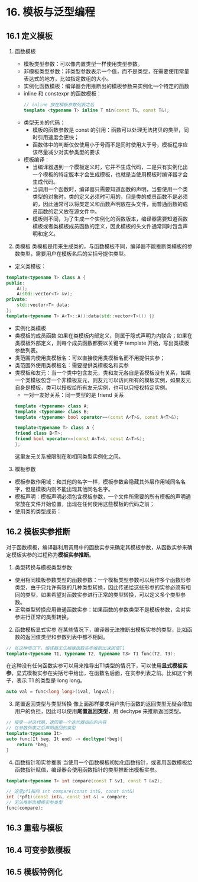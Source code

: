 # 16. 模板与泛型编程

## 16.1 定义模板
1. 函数模板

    - 模板类型参数：可以像内置类型一样使用类型参数。
    - 非模板类型参数：非类型参数表示一个值，而不是类型，在需要使用常量表达式的地方，比如指定数组的大小。
    - 实例化函数模板：编译器会用推断出的模板参数来实例化一个特定的函数
    - inline 和 constexpr 的函数模板：
        ``` C++
        // inline 放在模板参数列表之后
        template <typename T> inline T min(const T&, const T&);
        ```
    - 类型无关的代码：
        * 模板的函数参数是 const 的引用：函数可以处理无法拷贝的类型，同时引用速度会更快；
        * 函数体中的判断仅仅使用小于号而不是同时使用大于号，模板程序应该尽量减少对实参类型的要求
    - 模板编译：
        * 当编译器遇到一个模板定义时，它并不生成代码，二是只有实例化出一个模板的特定版本才会生成模板，也就是当使用模板时编译器才会生成代码。
        * 当调用一个函数时，编译器只需要知道函数的声明，当要使用一个类类型的对象时，类的定义必须时可用的，但是类的成员函数不是必须的，因此通常可以将类定义和函数声明放在头文件，而普通函数的成员函数的定义放在源文件中。
        * 模板则不同，为了生成一个实例化的函数版本，编译器需要知道函数模板或者类模板成员函数的定义，因此模板的头文件通常同时包含声明和定义。

2. 类模板
类模板是用来生成类的，与函数模板不同，编译器不能推断类模板的参数类型，需要用户在模板名后的尖括号提供类型。
* 定义类模板：
```C++
template<typename T> class A {
public:
    A();
    A(std::vector<T> &v);
private:
    std::vector<T> data;
};
template<typename T> A<T>::A():data(std::vector<T>()) {}
```
* 实例化类模板
* 类模板的成员函数:如果在类模板内部定义，则属于隐式声明为内联合；如果在类模板外部定义，则每个成员函数都要以关键字 template 开始，写出类模板参数列表。
* 类范围内使用类模板名：可以直接使用类模板名而不用提供实参；
* 类范围外使用类模板名：需要提供类模板名和实参
* 类模板和友元：当一个类中包含友元，类和友元各自是否模板没有关系，如果一个类模板包含一个非模板友元，则友元可以访问所有的模板实例，如果友元自身是模板，类可以授权给所有友元实例，也可以只授权特定实例。
    - 一对一友好关系：同一类型的是 friend 关系
    ```C++
    template <typename> class A;
    template <typename> class B;
    template <typename> bool operator==(const A<T>&, const A<T>&);

    template<typename T> class A {
    friend class B<T>;
    friend bool operator==(const A<T>&, const A<T>&);
    };
    ```
    这里友元关系被限制在和相同类型实例化之间。

3. 模板参数
* 模板参数作用域：和其他的名字一样，模板参数会隐藏其外层作用域同名名字，但是模板内则不能出现其他同名名字。
* 模板声明：模板声明必须包含模板参数，一个文件所需要的所有模板的声明通常放在文件开始位置，出现在任何使用这些模板的代码之前；
* 使用类的类型成员：

## 16.2 模板实参推断
对于函数模板，编译器利用调用中的函数实参来确定其模板参数，从函数实参来确定模板实参的过程称为**模板实参推断**。
1. 类型转换与模板类型参数 
* 使用相同模板参数类型的函数参数：一个模板类型参数可以用作多个函数形参类型，由于只允许有限的几种类型转换，因此传递给这些形参的实参必须有相同的类型，如果希望对函数实参进行正常的类型转换，可以定义多个类型参数。
* 正常类型转换应用普通函数实参：如果函数的参数类型不是模板参数，会对实参进行正常的类型转换。
2. 函数模板显式实参
在某些情况下，编译器无法推断出模板实参的类型，比如函数的返回值类型和参数列表中都不相同。
```C++
// 在这种情况下，编译器无法根据函数实参推断出返回值T1
template<typename T1, typename T2, typename T3> T1 func(T2, T3);
```
在这种没有任何函数实参可以用来推导出T1类型的情况下，可以使用**显式模板实参**，显式模板实参在尖括号中给出，在函数名后面，在实参列表之前。比如这个例子，表示 T1 的类型是 long long。
```C++
auto val = func<long long>(ival, lngval);
```
3. 尾置返回类型与类型转换
像上面那样要求用户执行函数的返回类型无疑会增加用户的负担，因此可以使用**尾置返回类型**，用 decltype 来推断返回类型。
```C++
// 接受一对迭代器，返回第一个迭代器指向的内容
// 在参数列表之后声明返回的类型
template<typename It>
auto func(It beg, It end) -> decltype(*beg){
    return *beg;
}
```
4. 函数指针和实参推断
当使用一个函数模板初始化函数指针，或者用函数模板给函数指针赋值，编译器会使用函数指针的类型推断出模板实参。
```C++
template<typename T> int compare(const T &v1, const T &v2);

// 这里pf1指向 int compare(const int&, const int&)
int (*pf1)(const int&, const int &) = compare;
// 无法推断出模板实参类型
func(compare);
```


## 16.3 重载与模板

## 16.4 可变参数模板
## 16.5 模板特例化

